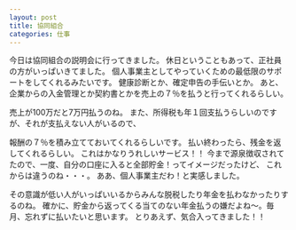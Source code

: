 ```yaml
---
layout: post
title: 協同組合
categories: 仕事
---
```


今日は協同組合の説明会に行ってきました。
休日ということもあって、正社員の方がいっぱいきてました。
個人事業主としてやっていくための最低限のサポートをしてくれるみたいです。
健康診断とか、確定申告の手伝いとか。
あと、企業からの入金管理とか契約書とかを売上の７％を払うと行ってくれるらしい。

売上が100万だと7万円払うのね。
また、所得税も年１回支払うらしいのですが、それが支払えない人がいるので、

報酬の７％を積み立てておいてくれるらしいです。
払い終わったら、残金を返してくれるらしい。
これはかなりうれしいサービス！！
今まで源泉徴収されてたので、一度、自分の口座に入ると全部貯金！ってイメージだったけど、
これからは違うのね・・・。
ああ、個人事業主だわ！と実感しました。

その意識が低い人がいっぱいいるからみんな脱税したり年金を払わなかったりするのね。
確かに、貯金から返ってくる当てのない年金払うの嫌だよね～。毎月、忘れずに払いたいと思います。
とりあえず、気合入ってきました！！

